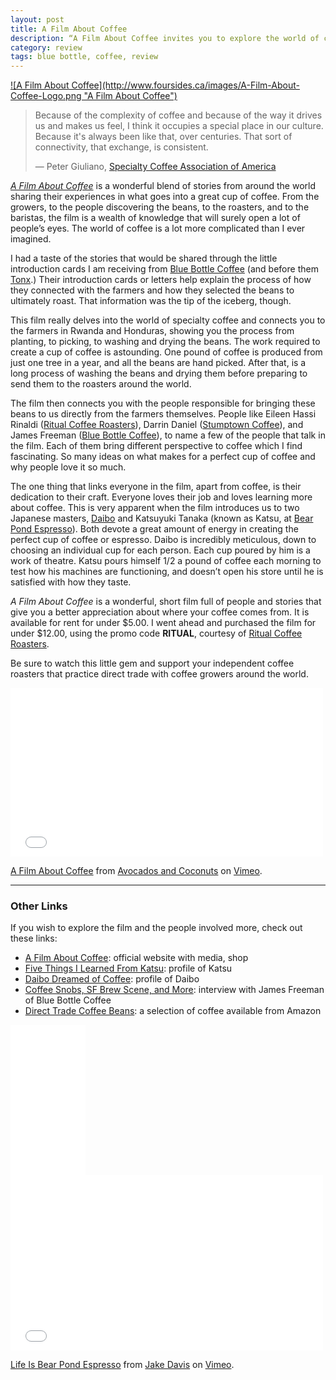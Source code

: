```yaml
---
layout: post
title: A Film About Coffee 
description: “A Film About Coffee invites you to explore the world of coffee, and hear some very interesting stories.“
category: review    
tags: blue bottle, coffee, review
---
```


<a href=“http://afilmaboutcoffee.com/#top”>
![A Film About Coffee](http://www.foursides.ca/images/A-Film-About-Coffee-Logo.png "A Film About Coffee")
</a>

> Because of the complexity of coffee and because of the way it drives us and makes us feel, I think it occupies a special place in our culture. Because it's always been like that, over centuries. That sort of connectivity, that exchange, is consistent. 
> 
> — Peter Giuliano, [Specialty Coffee Association of America](http://scaa.org "Specialty Coffee Association of America")

*[A Film About Coffee](http://afilmaboutcoffee.com/#top "A Film About Coffee")* is a wonderful blend of stories from around the world sharing their experiences in what goes into a great cup of coffee. From the growers, to the people discovering the beans, to the roasters, and to the baristas, the film is a wealth of knowledge that will surely open a lot of people’s eyes. The world of coffee is a lot more complicated than I ever imagined. 

I had a taste of the stories that would be shared through the little introduction cards I am receiving from [Blue Bottle Coffee](https://bluebottlecoffee.com/u/foursides "Blue Bottle Coffee") (and before them [Tonx](http://www.foursides.ca/Tonx-Review/ "Tonx Review").) Their introduction cards or letters help explain the process of how they connected with the farmers and how they selected the beans to ultimately roast. That information was the tip of the iceberg, though. 

This film really delves into the world of specialty coffee and connects you to the farmers in Rwanda and Honduras, showing you the process from planting, to picking, to washing and drying the beans. The work required to create a cup of coffee is astounding. One pound of coffee is produced from just one tree in a year, and all the beans are hand picked. After that, is a long process of washing the beans and drying them before preparing to send them to the roasters around the world. 

The film then connects you with the people responsible for bringing these beans to us directly from the farmers themselves. People like Eileen Hassi Rinaldi ([Ritual Coffee Roasters](http://www.ritualroasters.com/ "Ritual Coffee Roasters")), Darrin Daniel ([Stumptown Coffee](http://stumptowncoffee.com/ "Stumptown Coffee")), and James Freeman ([Blue Bottle Coffee](https://bluebottlecoffee.com/u/foursides "Blue Bottle Coffee")), to name a few of the people that talk in the film. Each of them bring different perspective to coffee which I find fascinating. So many ideas on what makes for a perfect cup of coffee and why people love it so much. 

The one thing that links everyone in the film, apart from coffee, is their dedication to their craft. Everyone loves their job and loves learning more about coffee. This is very apparent when the film introduces us to two Japanese masters, [Daibo](http://roadsandkingdoms.com/2013/daibo/ "Daibo Dreamed of Coffee") and Katsuyuki Tanaka (known as Katsu, at [Bear Pond Espresso](http://www.bear-pond.com "Bear Pond")). Both devote a great amount of energy in creating the perfect cup of coffee or espresso. Daibo is incredibly meticulous, down to choosing an individual cup for each person. Each cup poured by him is a work of theatre. Katsu pours himself 1/2 a pound of coffee each morning to test how his machines are functioning, and doesn’t open his store until he is satisfied with how they taste. 

*A Film About Coffee* is a wonderful, short film full of people and stories that give you a better appreciation about where your coffee comes from. It is available for rent for under $5.00. I went ahead and purchased the film for under $12.00, using the promo code **RITUAL**, courtesy of [Ritual Coffee Roasters](http://www.ritualroasters.com/news/2014/12/04/want-to-own-a-film-about-coffee-have-we-got-a-deal-for-you-15-off/ "Ritual Coffee Roasters"). 

Be sure to watch this little gem and support your independent coffee roasters that practice direct trade with coffee growers around the world. 

<iframe src="//player.vimeo.com/video/112360104" width="500" height="270" frameborder="0" webkitallowfullscreen mozallowfullscreen allowfullscreen></iframe>    <p><a href="http://vimeo.com/112360104">A Film About Coffee</a> from <a href="http://vimeo.com/avocadosandcoconuts">Avocados and Coconuts</a> on <a href="https://vimeo.com">Vimeo</a>.</p>
 
<hr>

### Other Links

If you wish to explore the film and the people involved more, check out these links:

- [A Film About Coffee](http://afilmaboutcoffee.com "A Film About Coffee"): official website with media, shop
- [Five Things I Learned From Katsu](http://www.theessentialman.com/blog/2012/11/20/five-things-i-learned-from-katsu-of-bear-pond-espresso "Five Things I Learned From Katsu"): profile of Katsu
- [Daibo Dreamed of Coffee](http://roadsandkingdoms.com/2013/daibo/ "Daibo Dreamed of Coffee"): profile of Daibo
- [Coffee Snobs, SF Brew Scene, and More](http://www.refinery29.com/james-freeman "Coffee Snobs, SF Brew Scene, and more"): interview with James Freeman of Blue Bottle Coffee
- [Direct Trade Coffee Beans](http://www.amazon.com/mn/search/?_encoding=UTF8&camp=1789&creative=390957&field-keywords=film%20about%20coffee&linkCode=ur2&tag=four0b-20&url=search-alias%3Daps&linkId=AXPDEKGFVAH6J4TI "Direct Trade Coffee Beans"): a selection of coffee available from Amazon

<iframe style="width:120px;height:240px;" marginwidth="0" marginheight="0" scrolling="no" frameborder="0" src="//ws-na.amazon-adsystem.com/widgets/q?ServiceVersion=20070822&OneJS=1&Operation=GetAdHtml&MarketPlace=US&source=ss&ref=ss_til&ad_type=product_link&tracking_id=four0b-20&marketplace=amazon&region=US&placement=B007UH9A84&asins=B007UH9A84&linkId=5DO3E6TCZO46UBS5&show_border=true&link_opens_in_new_window=true">
</iframe>

<iframe src="//player.vimeo.com/video/40482747?color=ffffff" width="500" height="281" frameborder="0" webkitallowfullscreen mozallowfullscreen allowfullscreen></iframe> <p><a href="http://vimeo.com/40482747">Life Is Bear Pond Espresso</a> from <a href="http://vimeo.com/jakedavis">Jake Davis</a> on <a href="https://vimeo.com">Vimeo</a>.</p>
